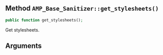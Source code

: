 ## Method `AMP_Base_Sanitizer::get_stylesheets()`

```php
public function get_stylesheets();
```

Get stylesheets.


## Arguments

